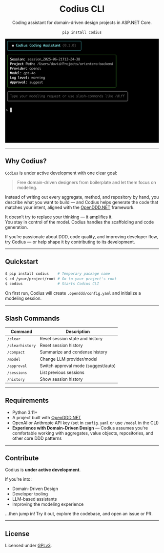 <h1 align="center">Codius CLI</h1>
<p align="center">
    Coding assistant for domain-driven design projects in ASP.NET Core.
</p>

<p align="center"><code>pip install codius</code></p>

<p align="center">
  <img src="resources/images/screenshot_2.png" alt="Codius CLI screenshot" width="650"/>
</p>


---

## Why Codius?

`Codius` is under active development with one clear goal:

> Free domain-driven designers from boilerplate and let them focus on modeling.

Instead of writing out every aggregate, method, and repository by hand, you describe what you want to build — and Codius helps generate the code that matches your intent, aligned with the [OpenDDD.NET](https://www.openddd.net) framework.

It doesn’t try to replace your thinking — it amplifies it.  
You stay in control of the model. Codius handles the scaffolding and code generation.

If you’re passionate about DDD, code quality, and improving developer flow, try Codius — or help shape it by contributing to its development.

---

## Quickstart

```bash
$ pip install codius    # Temporary package name
$ cd /your/project/root # Go to your project's root
$ codius                # Starts Codius CLI
```

On first run, Codius will create `.openddd/config.yaml` and initialize a modeling session.

---

## Slash Commands

| Command         | Description |
|----------------|-------------|
| `/clear`        | Reset session state and history |
| `/clearhistory` | Reset session history |
| `/compact`      | Summarize and condense history |
| `/model`        | Change LLM provider/model |
| `/approval`     | Switch approval mode (suggest/auto) |
| `/sessions`     | List previous sessions |
| `/history`      | Show session history |

---

## Requirements

- Python 3.11+
- A project built with [OpenDDD.NET](https://github.com/runemalm/OpenDDD.NET)
- OpenAI or Anthropic API key (set in `config.yaml` or use `/model` in the CLI)
- **Experience with Domain-Driven Design** — Codius assumes you're comfortable working with aggregates, value objects, repositories, and other core DDD patterns

---

## Contribute

Codius is **under active development**.

If you're into:
- Domain-Driven Design
- Developer tooling
- LLM-based assistants
- Improving the modeling experience

...then jump in! Try it out, explore the codebase, and open an issue or PR.

---

## License

Licensed under [GPLv3](https://www.gnu.org/licenses/gpl-3.0.html).
